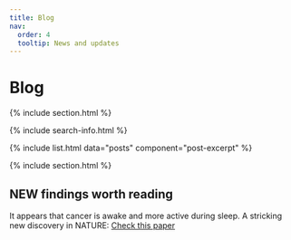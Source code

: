 ```yaml
---
title: Blog
nav:
  order: 4
  tooltip: News and updates
---
```


# <i class="fas fa-feather-alt"></i>Blog

{% include section.html %}

{% include search-info.html %}

{% include list.html data="posts" component="post-excerpt" %}

{% include section.html %}

## NEW findings worth reading

It appears that cancer is awake and more active during sleep. A stricking new discovery in NATURE:
[Check this paper](https://www.nature.com/articles/s41586-022-04875-y)




